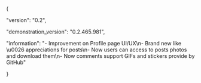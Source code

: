 
{

  "version": "0.2",

  "demonstration_version": "0.2.465.981",

  "information": "- Improvement on Profile page UI/UX\n- Brand new like \u0026 appreciations for posts\n- Now users can access to posts photos and download them\n- Now comments support GIFs and stickers provide by GitHub"

}
